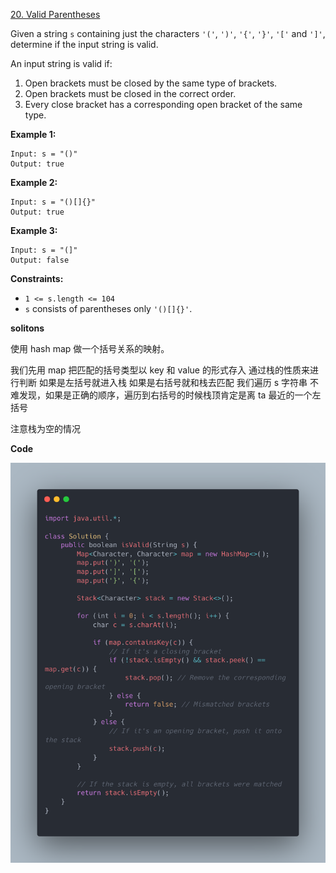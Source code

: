 [20. Valid Parentheses](https://leetcode.com/problems/valid-parentheses/)

Given a string `s` containing just the characters `'('`, `')'`, `'{'`, `'}'`, `'['` and `']'`, determine if the input string is valid.

An input string is valid if:

1. Open brackets must be closed by the same type of brackets.
2. Open brackets must be closed in the correct order.
3. Every close bracket has a corresponding open bracket of the same type.

 

**Example 1:**

```
Input: s = "()"
Output: true
```

**Example 2:**

```
Input: s = "()[]{}"
Output: true
```

**Example 3:**

```
Input: s = "(]"
Output: false
```

 

**Constraints:**

- `1 <= s.length <= 104`
- `s` consists of parentheses only `'()[]{}'`.

**solitons**

使用 hash map 做一个括号关系的映射。

我们先用 map 把匹配的括号类型以 key 和 value 的形式存入 
通过栈的性质来进行判断 
如果是左括号就进入栈
如果是右括号就和栈去匹配
我们遍历 s 字符串 
不难发现，如果是正确的顺序，遍历到右括号的时候栈顶肯定是离 ta 最近的一个左括号

注意栈为空的情况 

**Code**

![alt text](22.png)